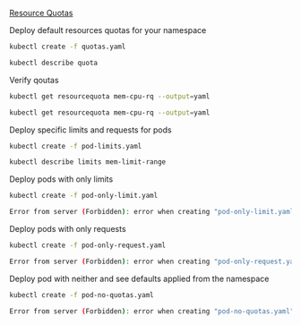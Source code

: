 

[Resource Quotas](https://kubernetes.io/docs/tasks/administer-cluster/manage-resources/quota-memory-cpu-namespace/)


Deploy default resources quotas for your namespace
```bash
kubectl create -f quotas.yaml

kubectl describe quota
```

Verify qoutas
```bash
kubectl get resourcequota mem-cpu-rq --output=yaml

kubectl get resourcequota mem-cpu-rq --output=yaml

```

Deploy specific limits and requests for pods
```bash
kubectl create -f pod-limits.yaml

kubectl describe limits mem-limit-range
```

Deploy pods with only limits
```bash
kubectl create -f pod-only-limit.yaml

Error from server (Forbidden): error when creating "pod-only-limit.yaml": pods "only-limits" is forbidden: failed quota: mem-cpu-rq: must specify limits.cpu,requests.cpu

```

Deploy pods with only requests
```bash
kubectl create -f pod-only-request.yaml

Error from server (Forbidden): error when creating "pod-only-request.yaml": pods "only-requests" is forbidden: failed quota: mem-cpu-rq: must specify limits.cpu,requests.cpu

```

Deploy pod with neither and see defaults applied from the namespace
```bash
kubectl create -f pod-no-quotas.yaml

Error from server (Forbidden): error when creating "pod-no-quotas.yaml": pods "no-quotas" is forbidden: failed quota: mem-cpu-rq: must specify limits.cpu,requests.cpu
```

